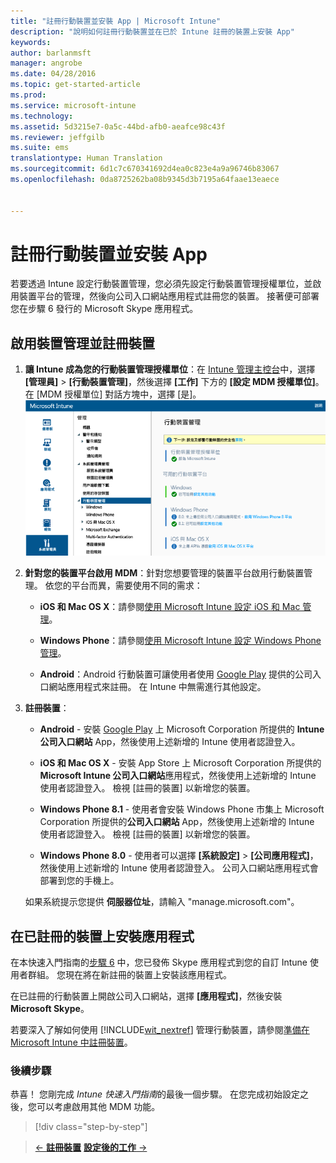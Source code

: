 ```yaml
---
title: "註冊行動裝置並安裝 App | Microsoft Intune"
description: "說明如何註冊行動裝置並在已於 Intune 註冊的裝置上安裝 App"
keywords: 
author: barlanmsft
manager: angrobe
ms.date: 04/28/2016
ms.topic: get-started-article
ms.prod: 
ms.service: microsoft-intune
ms.technology: 
ms.assetid: 5d3215e7-0a5c-44bd-afb0-aeafce98c43f
ms.reviewer: jeffgilb
ms.suite: ems
translationtype: Human Translation
ms.sourcegitcommit: 6d1c7c670341692d4ea0c823e4a9a96746b83067
ms.openlocfilehash: 0da8725262ba08b9345d3b7195a64faae13eaece


---
```


# 註冊行動裝置並安裝 App
若要透過 Intune 設定行動裝置管理，您必須先設定行動裝置管理授權單位，並啟用裝置平台的管理，然後向公司入口網站應用程式註冊您的裝置。 接著便可部署您在步驟 6 發行的 Microsoft Skype 應用程式。

## 啟用裝置管理並註冊裝置

1.  **讓 Intune 成為您的行動裝置管理授權單位**：在 [Intune 管理主控台](https://manage.microsoft.com/)中，選擇 **[管理員]** > **[行動裝置管理]**，然後選擇 **[工作]** 下方的 **[設定 MDM 授權單位]**。  在 [MDM 授權單位] 對話方塊中，選擇 [是]。
    ![管理主控台。 將 mdm 設為 Intune](./media/mdmAuthority.png)

2.  **針對您的裝置平台啟用 MDM**：針對您想要管理的裝置平台啟用行動裝置管理。 依您的平台而異，需要使用不同的需求：

    -   **iOS 和 Mac OS X**：請參閱[使用 Microsoft Intune 設定 iOS 和 Mac 管理](/intune/deploy-use/set-up-ios-and-mac-management-with-microsoft-intune)。

    -   **Windows Phone**：請參閱[使用 Microsoft Intune 設定 Windows Phone 管理](/intune/deploy-use/set-up-windows-phone-management-with-microsoft-intune)。

    -   **Android**：Android 行動裝置可讓使用者使用 [Google Play](https://play.google.com/store/apps/details?id=com.skype.raider) 提供的公司入口網站應用程式來註冊。 在 Intune 中無需進行其他設定。

3.  **註冊裝置**：

    -   **Android** - 安裝 [Google Play](http://go.microsoft.com/fwlink/p/?LinkId=386612) 上 Microsoft Corporation 所提供的 **Intune 公司入口網站** App，然後使用上述新增的 Intune 使用者認證登入。

    -   **iOS 和 Mac OS X** - 安裝 App Store 上 Microsoft Corporation 所提供的 **Microsoft Intune 公司入口網站**應用程式，然後使用上述新增的 Intune 使用者認證登入。 檢視 [註冊的裝置]  以新增您的裝置。

    -   **Windows Phone 8.1** - 使用者會安裝 Windows Phone 市集上 Microsoft Corporation 所提供的**公司入口網站** App，然後使用上述新增的 Intune 使用者認證登入。  檢視 [註冊的裝置]  以新增您的裝置。

    -   **Windows Phone 8.0** - 使用者可以選擇 **[系統設定]** &gt; **[公司應用程式]**，然後使用上述新增的 Intune 使用者認證登入。 公司入口網站應用程式會部署到您的手機上。

    如果系統提示您提供 **伺服器位址**，請輸入 "manage.microsoft.com"。

## 在已註冊的裝置上安裝應用程式
在本快速入門指南的[步驟 6](start-with-a-paid-subscription-to-microsoft-intune-step-6.md) 中，您已發佈 Skype 應用程式到您的自訂 Intune 使用者群組。 您現在將在新註冊的裝置上安裝該應用程式。

在已註冊的行動裝置上開啟公司入口網站，選擇 **[應用程式]**，然後安裝 **Microsoft Skype**。

若要深入了解如何使用 [!INCLUDE[wit_nextref](../includes/wit_nextref_md.md)] 管理行動裝置，請參閱[準備在 Microsoft Intune 中註冊裝置](/intune/deploy-use/get-ready-to-enroll-devices-in-microsoft-intune)。


### 後續步驟
恭喜！ 您剛完成 *Intune 快速入門指南*的最後一個步驟。 在您完成初始設定之後，您可以考慮啟用其他 MDM 功能。

>[!div class="step-by-step"]

>[&larr; **註冊裝置**](.\start-with-a-paid-subscription-to-microsoft-intune-step-8.md)     [**設定後的工作** &rarr;](.\post-configuration-tasks.md)  



<!--HONumber=Aug16_HO4-->


